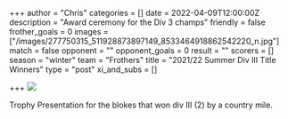 +++
author = "Chris"
categories = []
date = 2022-04-09T12:00:00Z
description = "Award ceremony for the Div 3 champs"
friendly = false
frother_goals = 0
images = ["/images/277750315_511928873897149_8533464918862542220_n.jpg"]
match = false
opponent = ""
opponent_goals = 0
result = ""
scorers = []
season = "winter"
team = "Frothers"
title = "2021/22 Summer Div III Title Winners"
type = "post"
xi_and_subs = []

+++
![](/images/277750315_511928873897149_8533464918862542220_n.jpg)

Trophy Presentation for the blokes that won div III (2) by a country mile.
